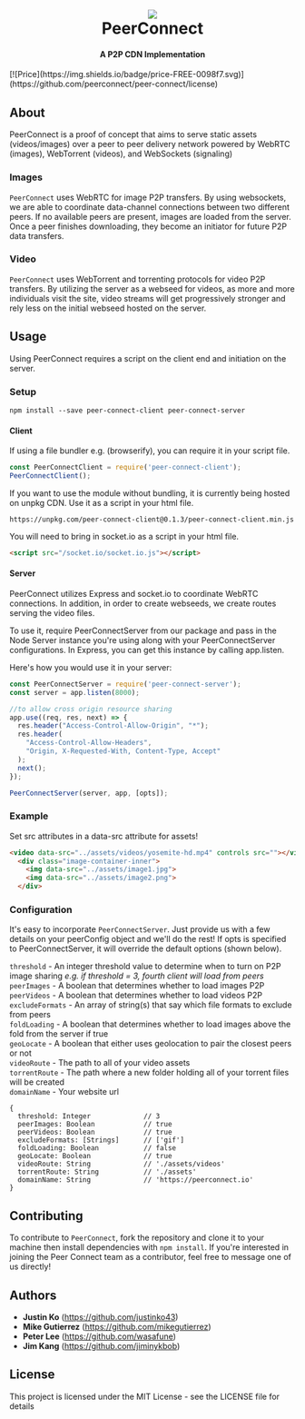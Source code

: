 <h1 align="center">
  <a href="https://github.com/PeerConnect/PeerConnect">
    <img src="https://justinko43.github.io/03_300%20DPI.png">
  </a>
  <br>
  PeerConnect
  <br>
</h1>

<h4 align="center">A P2P CDN Implementation</h4>
[![Price](https://img.shields.io/badge/price-FREE-0098f7.svg)](https://github.com/peerconnect/peer-connect/license)


## About
PeerConnect is a proof of concept that aims to serve static assets (videos/images) over a peer to peer delivery network powered by WebRTC (images), WebTorrent (videos), and WebSockets (signaling)
### Images
`PeerConnect` uses WebRTC for image P2P transfers. By using websockets, we are able to coordinate data-channel connections between two different peers. If no available peers are present, images are loaded from the server. Once a peer finishes downloading, they become an initiator for future P2P data transfers.
### Video
`PeerConnect` uses WebTorrent and torrenting protocols for video P2P transfers. By utilizing the server as a webseed for videos, as more and more individuals visit the site, video streams will get progressively stronger and rely less on the initial webseed hosted on the server.
## Usage
Using PeerConnect requires a script on the client end and initiation on the server.
### Setup
```
npm install --save peer-connect-client peer-connect-server
```
#### Client
If using a file bundler e.g. (browserify), you can require it in your script file.
```js
const PeerConnectClient = require('peer-connect-client');
PeerConnectClient();
```
If you want to use the module without bundling, it is currently being hosted on unpkg CDN. Use it as a script in your html file.
```
https://unpkg.com/peer-connect-client@0.1.3/peer-connect-client.min.js
```
You will need to bring in socket.io as a script in your html file.
```html
<script src="/socket.io/socket.io.js"></script>
```
#### Server
PeerConnect utilizes Express and socket.io to coordinate WebRTC connections. In addition, in order to create webseeds, we create routes serving the video files.

To use it, require PeerConnectServer from our package and pass in the Node Server instance you're using along with your PeerConnectServer configurations. In Express, you can get this instance by calling app.listen.

Here's how you would use it in your server:
```js
const PeerConnectServer = require('peer-connect-server');
const server = app.listen(8000);

//to allow cross origin resource sharing
app.use((req, res, next) => {
  res.header("Access-Control-Allow-Origin", "*");
  res.header(
    "Access-Control-Allow-Headers",
    "Origin, X-Requested-With, Content-Type, Accept"
  );
  next();
});

PeerConnectServer(server, app, [opts]);
```

### Example
Set src attributes in a data-src attribute for assets!
```html
<video data-src="../assets/videos/yosemite-hd.mp4" controls src=""></video>
  <div class="image-container-inner">
    <img data-src="../assets/image1.jpg">
    <img data-src="../assets/image2.png">
  </div>
```

### Configuration
It's easy to incorporate `PeerConnectServer`. Just provide us with a few details on your peerConfig object and we'll do the rest!
If opts is specified to PeerConnectServer, it will override the default options (shown below).

```threshold``` - An integer threshold value to determine when to turn on P2P image sharing <i>e.g. if threshold = 3, fourth client will load from peers</i>
<br>```peerImages``` - A boolean that determines whether to load images P2P
<br>```peerVideos``` - A boolean that determines whether to load videos P2P
<br>```excludeFormats``` - An array of string(s) that say which file formats to exclude from peers
<br>```foldLoading``` - A boolean that determines whether to load images above the fold from the server if true
<br>```geoLocate``` - A boolean that either uses geolocation to pair the closest peers or not
<br>```videoRoute``` - The path to all of your video assets
<br>```torrentRoute``` - The path where a new folder holding all of your torrent files will be created
<br>```domainName``` - Your website url
```
{
  threshold: Integer             // 3
  peerImages: Boolean            // true
  peerVideos: Boolean            // true
  excludeFormats: [Strings]      // ['gif']
  foldLoading: Boolean           // false
  geoLocate: Boolean             // true
  videoRoute: String             // './assets/videos'
  torrentRoute: String           // './assets'
  domainName: String             // 'https://peerconnect.io'
}
```

## Contributing
To contribute to `PeerConnect`, fork the repository and clone it to your machine then install dependencies with `npm install`. If you're interested in joining the Peer Connect team as a contributor, feel free to message one of us directly!
## Authors
- <b>Justin Ko</b> (https://github.com/justinko43)
- <b>Mike Gutierrez</b> (https://github.com/mikegutierrez)
- <b>Peter Lee</b> (https://github.com/wasafune)
- <b>Jim Kang</b> (https://github.com/jiminykbob)

## License
This project is licensed under the MIT License - see the LICENSE file for details
